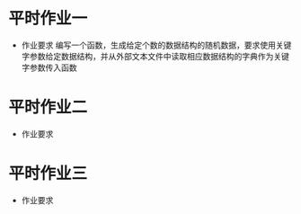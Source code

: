 # 平时作业一

- 作业要求
编写一个函数，生成给定个数的数据结构的随机数据，要求使用关键字参数给定数据结构，并从外部文本文件中读取相应数据结构的字典作为关键字参数传入函数
# 平时作业二

- 作业要求


# 平时作业三

- 作业要求


  
  
  
